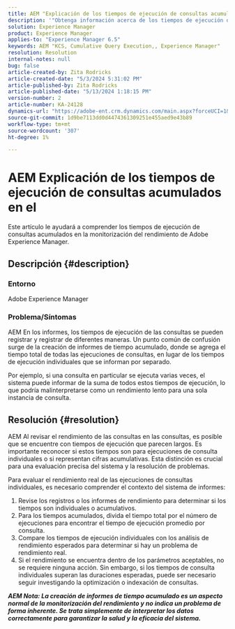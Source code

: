 ```yaml
---
title: AEM "Explicación de los tiempos de ejecución de consultas acumulativos en el"
description: '"Obtenga información acerca de los tiempos de ejecución de consultas acumulados en la monitorización del rendimiento de Adobe Experience Manager".'
solution: Experience Manager
product: Experience Manager
applies-to: "Experience Manager 6.5"
keywords: AEM "KCS, Cumulative Query Execution,, Experience Manager"
resolution: Resolution
internal-notes: null
bug: false
article-created-by: Zita Rodricks
article-created-date: "5/3/2024 5:31:02 PM"
article-published-by: Zita Rodricks
article-published-date: "5/13/2024 1:18:15 PM"
version-number: 2
article-number: KA-24128
dynamics-url: "https://adobe-ent.crm.dynamics.com/main.aspx?forceUCI=1&pagetype=entityrecord&etn=knowledgearticle&id=afe803e6-7209-ef11-9f8a-6045bd026dc7"
source-git-commit: 1d9be7113dd0d4474361309251e455aed9e43b89
workflow-type: tm+mt
source-wordcount: '307'
ht-degree: 1%

---
```


# AEM Explicación de los tiempos de ejecución de consultas acumulados en el


Este artículo le ayudará a comprender los tiempos de ejecución de consultas acumulados en la monitorización del rendimiento de Adobe Experience Manager.

## Descripción {#description}


### Entorno

Adobe Experience Manager



### Problema/Síntomas

AEM En los informes, los tiempos de ejecución de las consultas se pueden registrar y registrar de diferentes maneras. Un punto común de confusión surge de la creación de informes de tiempo acumulado, donde se agrega el tiempo total de todas las ejecuciones de consultas, en lugar de los tiempos de ejecución individuales que se informan por separado.

Por ejemplo, si una consulta en particular se ejecuta varias veces, el sistema puede informar de la suma de todos estos tiempos de ejecución, lo que podría malinterpretarse como un rendimiento lento para una sola instancia de consulta.


## Resolución {#resolution}


AEM Al revisar el rendimiento de las consultas en las consultas, es posible que se encuentre con tiempos de ejecución que parecen largos. Es importante reconocer si estos tiempos son para ejecuciones de consulta individuales o si representan cifras acumulativas. Esta distinción es crucial para una evaluación precisa del sistema y la resolución de problemas.

Para evaluar el rendimiento real de las ejecuciones de consultas individuales, es necesario comprender el contexto del sistema de informes:

1. Revise los registros o los informes de rendimiento para determinar si los tiempos son individuales o acumulativos.
2. Para los tiempos acumulados, divida el tiempo total por el número de ejecuciones para encontrar el tiempo de ejecución promedio por consulta.
3. Compare los tiempos de ejecución individuales con los análisis de rendimiento esperados para determinar si hay un problema de rendimiento real.
4. Si el rendimiento se encuentra dentro de los parámetros aceptables, no se requiere ninguna acción. Sin embargo, si los tiempos de consulta individuales superan las duraciones esperadas, puede ser necesario seguir investigando la optimización o indexación de consultas.


<b>*AEM Nota: La creación de informes de tiempo acumulado es un aspecto normal de la monitorización del rendimiento y no indica un problema de forma inherente. Se trata simplemente de interpretar los datos correctamente para garantizar la salud y la eficacia del sistema.</b>*
